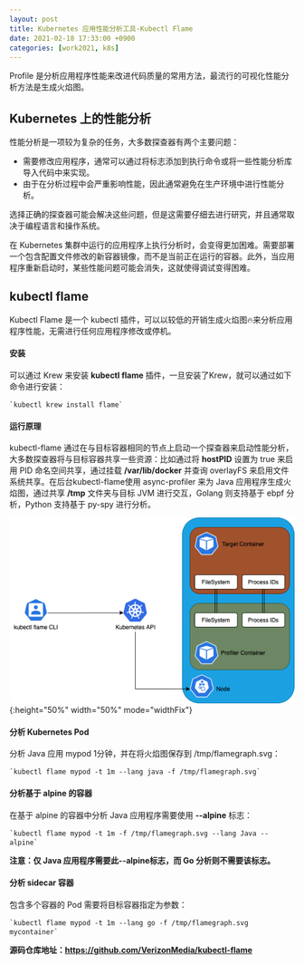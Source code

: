 ```yaml
---
layout: post
title: Kubernetes 应用性能分析工具-Kubectl Flame
date: 2021-02-18 17:33:00 +0900
categories: [work2021, k8s] 
---
```


Profile 是分析应用程序性能来改进代码质量的常用方法，最流行的可视化性能分析方法是生成火焰图。


## Kubernetes 上的性能分析

性能分析是一项较为复杂的任务，大多数探查器有两个主要问题：

* 需要修改应用程序，通常可以通过将标志添加到执行命令或将一些性能分析库导入代码中来实现。
* 由于在分析过程中会严重影响性能，因此通常避免在生产环境中进行性能分析。

选择正确的探查器可能会解决这些问题，但是这需要仔细去进行研究，并且通常取决于编程语言和操作系统。

在 Kubernetes 集群中运行的应用程序上执行分析时，会变得更加困难。需要部署一个包含配置文件修改的新容器镜像，而不是当前正在运行的容器。此外，当应用程序重新启动时，某些性能问题可能会消失，这就使得调试变得困难。

## kubectl flame
 
Kubectl Flame 是一个 kubectl 插件，可以以较低的开销生成火焰图🔥来分析应用程序性能，无需进行任何应用程序修改或停机。

#### 安装

可以通过 Krew 来安装 **kubectl flame** 插件，一旦安装了Krew，就可以通过如下命令进行安装：

    `kubectl krew install flame`

#### 运行原理

kubectl-flame 通过在与目标容器相同的节点上启动一个探查器来启动性能分析，大多数探查器将与目标容器共享一些资源：比如通过将 **hostPID** 设置为 true 来启用 PID 命名空间共享，通过挂载 **/var/lib/docker** 并查询 overlayFS 来启用文件系统共享。在后台kubectl-flame使用 async-profiler 来为 Java 应用程序生成火焰图，通过共享 **/tmp** 文件夹与目标 JVM 进行交互，Golang 则支持基于 ebpf 分析，Python 支持基于 py-spy 进行分析。

![Alt_text](/public/img/work/k8s-flame.jpg){:height="50%" width="50%" mode="widthFix"}

#### 分析 Kubernetes Pod

分析 Java 应用 mypod 1分钟，并在将火焰图保存到 /tmp/flamegraph.svg：

    `kubectl flame mypod -t 1m --lang java -f /tmp/flamegraph.svg`
  
#### 分析基于 alpine 的容器

在基于 alpine 的容器中分析 Java 应用程序需要使用 **--alpine** 标志：

    `kubectl flame mypod -t 1m -f /tmp/flamegraph.svg --lang Java --alpine`
  
  **注意：仅 Java 应用程序需要此--alpine标志，而 Go 分析则不需要该标志。**
  
#### 分析 sidecar 容器
 
包含多个容器的 Pod 需要将目标容器指定为参数： 
 
    `kubectl flame mypod -t 1m --lang go -f /tmp/flamegraph.svg mycontainer`
   
   **源码仓库地址：https://github.com/VerizonMedia/kubectl-flame**